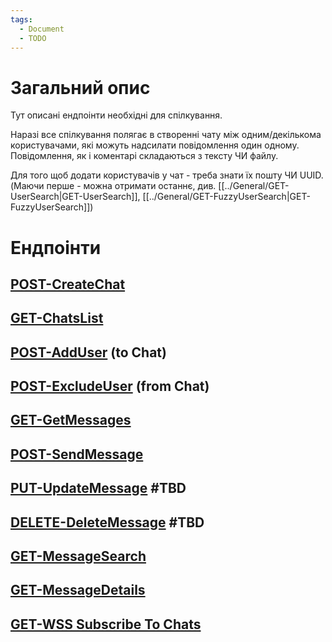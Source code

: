 ```yaml
---
tags:
  - Document
  - TODO
---
```

# Загальний опис
Тут описані ендпоінти необхідні для спілкування.

Наразі все спілкування полягає в створенні чату між одним/декількома користувачами, які можуть надсилати повідомлення один одному.
Повідомлення, як і коментарі складаються з тексту ЧИ файлу.

Для того щоб додати користувачів у чат - треба знати їх пошту ЧИ UUID. (Маючи перше - можна отримати останнє, див. [[../General/GET-UserSearch|GET-UserSearch]], [[../General/GET-FuzzyUserSearch|GET-FuzzyUserSearch]])

# Ендпоінти

## [POST-CreateChat](POST-CreateChat.md)
## [GET-ChatsList](GET-ChatsList.md)
## [POST-AddUser](POST-AddUser.md) (to Chat)

## [POST-ExcludeUser](POST-ExcludeUser.md) (from Chat)

## [GET-GetMessages](GET-GetMessages.md)
## [POST-SendMessage](POST-SendMessage.md)

## [PUT-UpdateMessage](PUT-UpdateMessage.md) #TBD 

## [DELETE-DeleteMessage](DELETE-DeleteMessage.md) #TBD 

## [GET-MessageSearch](GET-MessageSearch.md)

## [GET-MessageDetails](GET-MessageDetails.md)

## [GET-WSS Subscribe To Chats](GET-WSS_SubscribeToChats.md)
